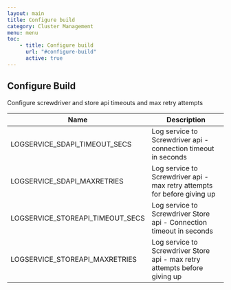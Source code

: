 ```yaml
---
layout: main
title: Configure build
category: Cluster Management
menu: menu
toc: 
    - title: Configure build
      url: "#configure-build"
      active: true
---
```

## Configure Build 

Configure screwdriver and store api timeouts and max retry attempts

| Name | Description |
|------|-------|
| LOGSERVICE_SDAPI_TIMEOUT_SECS | Log service to Screwdriver api - connection timeout in seconds |
| LOGSERVICE_SDAPI_MAXRETRIES | Log service to Screwdriver api - max retry attempts for before giving up |
| LOGSERVICE_STOREAPI_TIMEOUT_SECS | Log service to Screwdriver Store api - Connection timeout in seconds |
| LOGSERVICE_STOREAPI_MAXRETRIES | Log service to Screwdriver Store api - max retry attempts before giving up |
